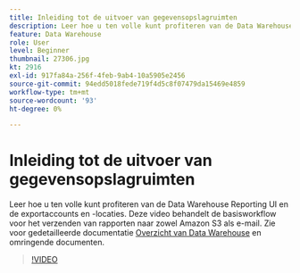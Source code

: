 ```yaml
---
title: Inleiding tot de uitvoer van gegevensopslagruimten
description: Leer hoe u ten volle kunt profiteren van de Data Warehouse Reporting UI en de exportaccounts en -locaties. Deze video behandelt de basisworkflow voor het verzenden van rapporten naar zowel Amazon S3 als e-mail.
feature: Data Warehouse
role: User
level: Beginner
thumbnail: 27306.jpg
kt: 2916
exl-id: 917fa84a-256f-4feb-9ab4-10a5905e2456
source-git-commit: 94edd5018fede719f4d5c8f07479da15469e4859
workflow-type: tm+mt
source-wordcount: '93'
ht-degree: 0%

---
```


# Inleiding tot de uitvoer van gegevensopslagruimten

Leer hoe u ten volle kunt profiteren van de Data Warehouse Reporting UI en de exportaccounts en -locaties. Deze video behandelt de basisworkflow voor het verzenden van rapporten naar zowel Amazon S3 als e-mail. Zie voor gedetailleerde documentatie [Overzicht van Data Warehouse](https://experienceleague.adobe.com/docs/analytics/export/data-warehouse/data-warehouse.html?lang=nl-NL) en omringende documenten.

>[!VIDEO](https://video.tv.adobe.com/v/27306/?quality=12&learn=on)
